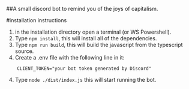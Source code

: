 ##A small discord bot to remind you of the joys of capitalism.

#installation instructions

1. in the installation directory open a terminal (or WS Powershell).
2. Type ```npm install```, this will install all of the dependencies.
3. Type ```npm run build```, this will build the javascript from the typescript source.
4. Create a .env file with the following line in it:
```
    CLIENT_TOKEN="your bot token generated by Discord"
```
4. Type ```node ./dist/index.js``` this will start running the bot.